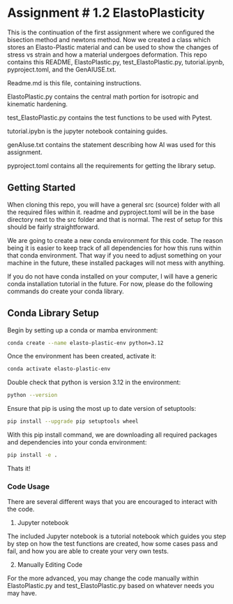 # Assignment # 1.2 ElastoPlasticity
This is the continuation of the first assignment where we configured the bisection method and newtons method.
Now we created a class which stores an Elasto-Plastic material and can be used to show the changes of stress vs strain and how a material undergoes deformation.
This repo contains this README, ElastoPlastic.py, test_ElastoPlastic.py, tutorial.ipynb, pyproject.toml, and the GenAIUSE.txt.

Readme.md is this file, containing instructions.

ElastoPlastic.py contains the central math portion for isotropic and kinematic hardening.

test_ElastoPlastic.py contains the test functions to be used with Pytest.

tutorial.ipybn is the jupyter notebook containing guides.

genAIuse.txt contains the statement describing how AI was used for this assignment.

pyproject.toml contains all the requirements for getting the library setup.


## Getting Started
When cloning this repo, you will have a general src (source) folder with all the required files within it. readme and pyproject.toml will be in the base directory next to the src folder and that is normal. The rest of setup for this should be fairly straightforward.

We are going to create a new conda environment for this code. The reason being it is easier to keep track of all dependencies for how this runs within that conda environment. That way if you need to adjust something on your machine in the future, these installed packages will not mess with anything.

If you do not have conda installed on your computer, I will have a generic conda installation tutorial in the future. For now, please do the following commands do create your conda library.

## Conda Library Setup

Begin by setting up a conda or mamba environment:
```bash
conda create --name elasto-plastic-env python=3.12
```
Once the environment has been created, activate it:

```bash
conda activate elasto-plastic-env
```
Double check that python is version 3.12 in the environment:
```bash
python --version
```
Ensure that pip is using the most up to date version of setuptools:
```bash
pip install --upgrade pip setuptools wheel
```
With this pip install command, we are downloading all required packages and dependencies into your conda environment:
```bash
pip install -e .
```
Thats it!

### Code Usage
There are several different ways that you are encouraged to interact with the code.

1. Jupyter notebook

The included Jupyter notebook is a tutorial notebook which guides you step by step on how the test functions are created, how some cases pass and fail, and how you are able to create your very own tests.

2. Manually Editing Code

For the more advanced, you may change the code manually within ElastoPlastic.py and test_ElastoPlastic.py based on whatever needs you may have. 